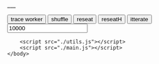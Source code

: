 <html>
    <head>
        <title>wrokers  seating</title>
    </head>
    <body>
        <div>
            <p id="out">___</p>
            <input type="button" id="trace" value="trace worker" onclick="traceChange()">
            <input type="button" value="shuffle" onclick="shuffle()">
            <input type="button" value="reseat" onclick="reseat()">
            <input type="button" value="reseatH" onclick="reseatH()">
            <input type="button" value="itterate" onclick="ittButton()">
            <input type="number" id="itt_times" value="10000">
            <input type="button" id="abort_button" value="abort" onclick="abortItts()" style="display:none">
        </div>
        <div>
            <canvas id="canvas" width="1280" height="640"></canvas>
        </div>
        
        <script src="./utils.js"></script>
        <script src="./main.js"></script>
    </body>
</html>